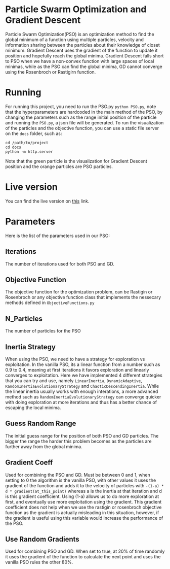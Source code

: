# Particle Swarm Optimization and Gradient Descent
Particle Swarm Optimization(PSO) is an optimization method to find the global minimum of a function using multiple particles, velocity and information sharing between the particles about their knowledge of closet minimum. Gradient Descent uses the gradient of the function to update it position and hopefully reach the global minima. Gradient Descent falls short to PSO when we have a non-convex function with large spaces of local minimas, while as the PSO can find the global minima, GD cannot converge using the Rosenbroch or Rastigirn function.

# Running
For running this project, you need to run the PSO.py `python PSO.py`, note that the hyperparameters are hardcoded in the main method of the PSO, by changing the parameters such as the range initial position of the particle and running the `PSO.py`, a json file will be generated. To run the visualization of the particles and the objective function, you can use a static file server on the `docs` folder, such as:
```
cd /path/to/project
cd docs
python -m http.server
``` 

Note that the green particle is the visualization for Gradient Descent position and the orange particles are PSO particles.

# Live version
You can find the live version on [this](https://lrhm.github.io/particle-swarm-optimization-and-gradient-descent/) link. 

# Parameters
Here is the list of the parameters used in our PSO:
## Iterations
The number of iterations used for both PSO and GD.

## Objective Function
The objective function for the optimization problem, can be Rastigin or Rosenbroch  or any objective function class that implements the nessecary methods defined in `ObjectiveFunctions.py`

## N_Particles
The number of particles for the PSO

## Inertia Strategy
When using the PSO, we need to have a strategy for exploration vs exploitation. In the vanilla PSO, its a linear function from a number such as 0.9 to 0.4, meaning at first iterations it favors exploration and linearly converges to exploitation. 
Here we have implemented 4 different strategies that you can try and use, namely `LinearInertia`, `DynamicAdaptive`, `RandomInertiaEvolutionaryStrategy` and `ChaoticDescendingInertia`. While the linear inertia usually works with enough interations, a more advanced method such as `RandomInertiaEvolutionaryStrategy` can converge quicker with doing exploration at more iterations and thus has a better chance of escaping the local minima.

## Guess Random Range
The initial guess range for the position of both PSO and GD particles. The bigger the range the harder this problem becomes as the particles are further away from the global minima.

## Gradient Coeff
Used for combining the PSO and GD.
Must be between 0 and 1, when setting to 0 the algorithm is the vanilla PSO, with other values it uses the gradient of the function and adds it to the velocity of particles with `-(1-a) * d * gradient(at_this_point)` whereas a is the inertia at that iteration and d is this gradient coefficient. Using (1-a) allows us to do more exploration at first, and eventually use more exploitation using the gradient. This gradient coefficient does not help when we use the rastigin or rosenbroch objective function as the gradient is actually misleading in this situation, however, if the gradient is useful using this variable would increase the performance of the PSO.

## Use Random Gradients
Used for combining PSO and GD. When set to true, at 20% of time randomly it uses the gradient of the function to calculate the next point and uses the vanilla PSO rules the other 80%.
